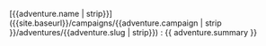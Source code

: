 [{{adventure.name | strip}}]({{site.baseurl}}/campaigns/{{adventure.campaign | strip }}/adventures/{{adventure.slug | strip}})
: {{ adventure.summary }}
